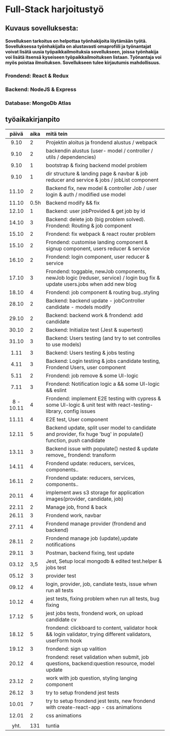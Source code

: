 # Full-Stack harjoitustyö

## Kuvaus sovelluksesta:
#### Sovelluksen tarkoitus on helpottaa työnhakijoita löytämään työtä. Sovelluksessa työnhakijalla on alustavasti omaprofiili ja työnantajat voivat lisätä uusia työpaikkailmoituksia sovellukseen, joissa työnhakija voi lisätä itsensä kyseiseen työpaikkailmoituksen listaan. Työnantaja voi myös poistaa ilmoituksen. Sovellukseen tulee kirjautumis mahdollisuus.

### Frondend: React & Redux
### Backend: NodeJS & Express
### Database: MongoDb Atlas

## työaikakirjanpito

| päivä | aika | mitä tein  |
| :----:|:-----| :-----|
| 9.10  | 2 | Projektin aloitus ja frondend alustus / webpack |
| 9.10  | 2 | backendin alustus (user- model / controller / utils / dependencies)|
| 9.10  | 1 | bootstrap & fixing backend model problem|
| 9.10  | 1 | dir structure & landing page & navbar & job reducer and service & jobs / jobList component|
| 11.10 | 2 | Backend fix, new model & controller Job / user login & auth / modified use model |
| 11.10 | 0.5h | Backend modify && fix |
| 12.10 | 1 | Backend: user jobProvided & get job by id |
| 14.10 | 3 | Backend: delete job (big problem solved). Frondend: Routing & job component |
| 15.10 | 2 | Frondend: fix webpack & react router problem |
| 15.10 | 2 | Frondend: customise landing component & signup component, users reducer & service |
| 16.10 | 2 | Frondend: login component, user reducer & service |
| 17.10 | 3 | Frondend: toggable, newJob components, newJob logic (reduser, service) / login bug fix & update users.jobs when add new blog|
| 18.10 | 4 | Frondend: job component & routing bug..styling|
| 28.10 | 2 | Backend: backend update - jobController candidate - models modify|
| 29.10 | 2 | Backend: backend work & frondend: add candidate|
| 30.10 | 2 | Backend: Initialize test (Jest & supertest)|
| 31.10 | 3 | Backend: Users testing (and try to set controlles to use models)|
| 1.11 | 3 | Backend: Users testing & jobs testing|
| 4.11 | 3 | Backend: Login testing & jobs candidate testing, Frondend Users, user component|
| 5.11 | 2 | Frondend: job remove & some UI-logic|
| 7.11 | 3 | Frondend: Notification logic a  && some UI-logic && eslint |
| 8 - 10.11 | 4 | Frondend: implement E2E testing with cypress & some UI-logic & unit test with react-testing-library, config issues |
| 11.11 | 4 | E2E test, User component |
| 12.11 | 5 | Backend update, split user model to candidate and provider, fix huge 'bug' in populate() function, push candidate|
| 13.11 | 3 | Backend issue with populate() nested & update remove,, frondend: transform|
| 14.11 | 4 | Frondend update: reducers, services, components..|
| 16.11 | 2 | Frondend update: reducers, services, components..|
| 20.11 | 4 | implement aws s3 storage for application images(provider, candidate, job)|
| 22.11 | 2 | Manage job, frond & back|
| 26.11 | 3 | Frondend work, navbar|
| 27.11 | 4 | Frondend manage provider (frondend and backend)|
| 28.11 | 2 | Frondend manage job (update),update notifications |
| 29.11 | 3 | Postman, backend fixing, test update |
| 03.12 | 3,5 | Jest, Setup local mongodb & edited test.helper & jobs test |
| 05.12 | 3 | provider test |
| 09.12 | 4 | login, provider, job, candiate tests, issue whwn run all tests |
| 10.12 | 4 | jest tests, fixing problem when run all tests, bug fixing |
| 17.12 | 5 | jest jobs tests, frondend work, on upload candidate cv |
| 18.12 | 5 | frondend: clickboard to content, validator hook && login validator, trying different validators, userForm hook|
| 19.12 | 3 | frondend: sign up valition|
| 20.12 | 4 | frondend: reset validation when submit, job questions, backend:question resource, model update|
| 23.12 | 2 | work with job question, styling langing component|
| 26.12 | 3 | try to setup frondend jest tests|
| 10.01 | 7 | try to setup frondend jest tests, new frondend with create-react-app - css animations|
| 12.01 | 2 |  css animations|
| | | |
| yht. | 131 | tuntia|






